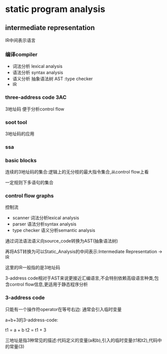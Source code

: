 # static program analysis

## intermediate representation

IR中间表示语言

### 编译compiler

- 词法分析 lexical analysis
- 语法分析 syntax analysis
- 语义分析 抽象语法树 AST :type checker
- IR

### three-address code 3AC

3地址码 便于分析control flow
 


### soot tool

3地址码的应用

### ssa

### basic blocks

连续的3地址码的集合:逻辑上的无分枝的最大指令集合,从control flow上看

一定规则下多语句的集合

### control flow graphs

控制流 


- scanner 词法分析lexical analysis
- parser 语法分析syntax analysis
- type checker 语义分析semantic analysis 

通过词法语法语义向source_code转换为AST(抽象语法树)

再将AST转换为可以Static_Analysis的中间表示:Intermediate Representation -> IR

这里的IR一般指的是3地址码

3-address code相对于AST来说更接近汇编语言,不会特别依赖高级语言种类,包含control flow信息,更适用于静态程序分析

### 3-address code

只能有一个操作符operator在等号右边: 通常会引入临时变量

a+b+3的3-address-code:

t1 = a + b
t2 = t1 + 3

三地址是指3种常见的描述:代码定义的变量(a和b),引入的临时变量(t1和t2),代码中的常量(3)











